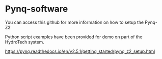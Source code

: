 # Pynq-software

You can access this github for more information on how to setup the Pynq-Z2

Python script examples have been provided for demo on part of the HydroTech system.

https://pynq.readthedocs.io/en/v2.5.1/getting_started/pynq_z2_setup.html

